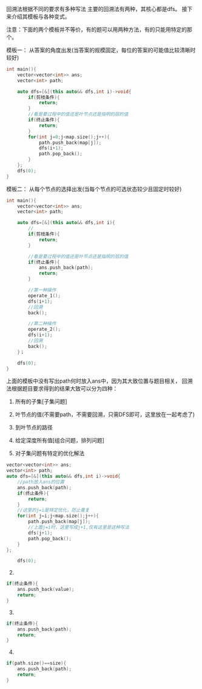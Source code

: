 回溯法根据不同的要求有多种写法
主要的回溯法有两种，其核心都是dfs。
接下来介绍其模板与各种变式。


注意：下面的两个模板并不等价，有的题可以用两种方法，有的只能用特定的那个。

模板一：
从答案的角度出发(当答案的规模固定，每位的答案的可能值比较清晰时较好)
```C++
int main(){
    vector<vector<int>> ans;
    vector<int> path;

    auto dfs=[&](this auto&& dfs,int i)->void{
        if(剪枝条件){
            return;
        }
        //看是要过程中的值还是叶节点还是指明的层的值
        if(终止条件){
            return;
        }
        for(int j=0;j<map.size();j++){
            path.push_back(map[j]);
            dfs(i+1);
            path.pop_back();
        }
    };
    dfs(0);
}

```

模板二：
从每个节点的选择出发(当每个节点的可选状态较少且固定时较好)
```C++
int main(){
    vector<vector<int>> ans;
    vector<int> path;

    auto dfs=[&](this auto&& dfs,int i){
        //
        if(剪枝条件){
            return;
        }

        //看是要过程中的值还是叶节点还是指明的层的值
        if(终止条件){
            ans.push_back(path);
            return;
        }

        //第一种操作
        operate_1();
        dfs(i+1);
        //回溯
        back();

        //第二种操作
        operate_2();
        dfs(i+1);
        //回溯
        back();
    }；

    dfs(0);
}

```

上面的模板中没有写出path何时放入ans中，因为其大致位置与题目相关，
回溯法根据题目要求得到的结果大致可以分为四种：
1. 所有的子集[子集问题]
2. 叶节点的值(不需要path，不需要回溯，只需DFS即可，这里放在一起考虑了)
3. 到叶节点的路径
4. 给定深度所有值[组合问题，排列问题]

1. 对子集问题有特定的优化解法
```C++
vector<vector<int>> ans;
vector<int> path;
auto dfs=[&](this auto&& dfs,int i)->void{
    //path放入ans的位置
    ans.push_back(path);
    if(终止条件){
        return;
    }
    //这里的j=i是特定优化，防止重复
    for(int j=i;j<map.size();j++){
        path.push_back(map[j]);
        //上面j=i时，这里写成j+1,仅有这里是这种写法
        dfs(j+1);
        path.pop_back();
    }
};

    dfs(0);
```

2. 
```C++
if(终止条件){
    ans.push_back(value);
    return;
}
```

3. 
```C++
if(终止条件){
    ans.push_back(path);
    return;
}
```

4. 
```C++
if(path.size()==size){
    ans.push_back(path);
    return;
}
```